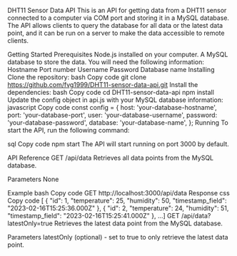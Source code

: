 DHT11 Sensor Data API
This is an API for getting data from a DHT11 sensor connected to a computer via COM port and storing it in a MySQL database. The API allows clients to query the database for all data or the latest data point, and it can be run on a server to make the data accessible to remote clients.

Getting Started
Prerequisites
Node.js installed on your computer.
A MySQL database to store the data. You will need the following information:
Hostname
Port number
Username
Password
Database name
Installing
Clone the repository:
bash
Copy code
git clone https://github.com/fvg1999/DHT11-sensor-data-api.git
Install the dependencies:
bash
Copy code
cd DHT11-sensor-data-api
npm install
Update the config object in api.js with your MySQL database information:
javascript
Copy code
const config = {
  host: 'your-database-hostname',
  port: 'your-database-port',
  user: 'your-database-username',
  password: 'your-database-password',
  database: 'your-database-name',
};
Running
To start the API, run the following command:

sql
Copy code
npm start
The API will start running on port 3000 by default.

API Reference
GET /api/data
Retrieves all data points from the MySQL database.

Parameters
None

Example
bash
Copy code
GET http://localhost:3000/api/data
Response
css
Copy code
[  {    "id": 1,    "temperature": 25,    "humidity": 50,    "timestamp_field": "2023-02-16T15:25:36.000Z"  },  {    "id": 2,    "temperature": 24,    "humidity": 51,    "timestamp_field": "2023-02-16T15:25:41.000Z"  },  ...]
GET /api/data?latestOnly=true
Retrieves the latest data point from the MySQL database.

Parameters
latestOnly (optional) - set to true to only retrieve the latest data point.